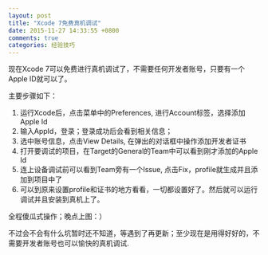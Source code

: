 ```yaml
---
layout: post
title: "Xcode 7免费真机调试"
date: 2015-11-27 14:33:55 +0800
comments: true
categories: 经验技巧
---
```


现在Xcode 7可以免费进行真机调试了，不需要任何开发者账号，只要有一个Apple ID就可以了。

主要步骤如下：

1. 运行Xcode后，点击菜单中的Preferences, 进行Account标签，选择添加Apple Id
2. 输入AppId，登录；登录成功后会看到相关信息；
3. 选中账号信息，点击View Details, 在弹出的对话框中操作添加开发者证书
4. 打开要调试的项目，在Target的General的Team中可以看到刚才添加的Apple Id
5. 连上设备调试前可以看到Team旁有一个Issue, 点击Fix，profile就生成并且添加到项目中了
6. 可以到原来设置profile和证书的地方看看，一切都设置好了。然后就可以运行调试并且安装到真机上了。

全程傻瓜式操作；晚点上图：）

不过会不会有什么坑暂时还不知道，等遇到了再更新；至少现在是用得好好的，不需要开发者账号也可以愉快的真机调试.
